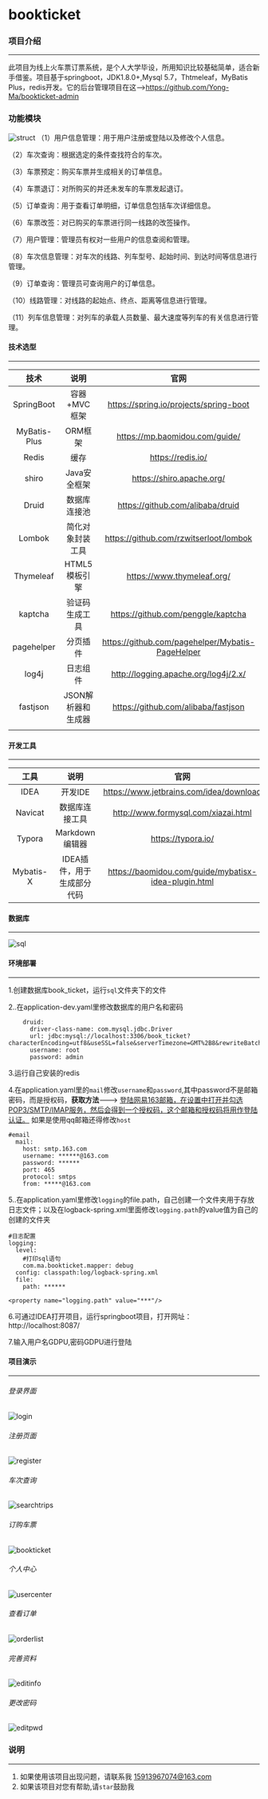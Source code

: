 # bookticket

### 项目介绍

---------------

此项目为线上火车票订票系统，是个人大学毕设，所用知识比较基础简单，适合新手借鉴。项目基于springboot，JDK1.8.0+,Mysql 5.7，Thtmeleaf，MyBatis Plus，redis开发。它的后台管理项目在这-->https://github.com/Yong-Ma/bookticket-admin

### 功能模块





![struct](readme/struct.png)
（1）用户信息管理：用于用户注册或登陆以及修改个人信息。

（2）车次查询：根据选定的条件查找符合的车次。

（3）车票预定：购买车票并生成相关的订单信息。

（4）车票退订：对所购买的并还未发车的车票发起退订。

（5）订单查询：用于查看订单明细，订单信息包括车次详细信息。

（6）车票改签：对已购买的车票进行同一线路的改签操作。

（7）用户管理：管理员有权对一些用户的信息查阅和管理。

（8）车次信息管理：对车次的线路、列车型号、起始时间、到达时间等信息进行管理。
 
（9）订单查询：管理员可查询用户的订单信息。

（10）线路管理：对线路的起始点、终点、距离等信息进行管理。

（11）列车信息管理：对列车的承载人员数量、最大速度等列车的有关信息进行管理。



#### 技术选型

----------

|     技术     |        说明        |                       官网                       |
| :----------: | :----------------: | :----------------------------------------------: |
|  SpringBoot  |    容器+MVC框架    |      https://spring.io/projects/spring-boot      |
| MyBatis-Plus |      ORM框架       |          https://mp.baomidou.com/guide/          |
|    Redis     |        缓存        |                https://redis.io/                 |
|    shiro     |    Java安全框架    |            https://shiro.apache.org/             |
|    Druid     |    数据库连接池    |         https://github.com/alibaba/druid         |
|    Lombok    |  简化对象封装工具  |      https://github.com/rzwitserloot/lombok      |
|  Thymeleaf   |   HTML5 模板引擎   |            https://www.thymeleaf.org/            |
|   kaptcha    |   验证码生成工具   |        https://github.com/penggle/kaptcha        |
|  pagehelper  |      分页插件      | https://github.com/pagehelper/Mybatis-PageHelper |
|    log4j     |      日志组件      |       http://logging.apache.org/log4j/2.x/       |
|   fastjson   | JSON解析器和生成器 |       https://github.com/alibaba/fastjson        |
|              |                    |                                                  |

#### 开发工具

---------------

|   工具    |            说明            |                         官网                         |
| :-------: | :------------------------: | :--------------------------------------------------: |
|   IDEA    |          开发IDE           |       https://www.jetbrains.com/idea/download        |
|  Navicat  |       数据库连接工具       |         http://www.formysql.com/xiazai.html          |
|  Typora   |       Markdown编辑器       |                  https://typora.io/                  |
| Mybatis-X | IDEA插件，用于生成部分代码 | https://baomidou.com/guide/mybatisx-idea-plugin.html |

#### 数据库
-------------

![sql](readme/sql.png)

#### 环境部署

--------------

1.创建数据库book_ticket，运行`sql`文件夹下的文件

2..在application-dev.yaml里修改数据库的用户名和密码

```
    druid:
      driver-class-name: com.mysql.jdbc.Driver
      url: jdbc:mysql://localhost:3306/book_ticket?characterEncoding=utf8&useSSL=false&serverTimezone=GMT%2B8&rewriteBatchedStatements=true&allowPublicKeyRetrieval=true
      username: root
      password: admin
```

3.运行自己安装的redis

4.在application.yaml里的`mail`修改`username`和`password`,其中password不是邮箱密码，而是授权码，**获取方法**---> <u>登陆网易163邮箱，在设置中打开并勾选POP3/SMTP/IMAP服务，然后会得到一个授权码，这个邮箱和授权码将用作登陆认证。</u> 如果是使用qq邮箱还得修改`host`

```
#email
  mail:
    host: smtp.163.com
    username: ******@163.com
    password: ******
    port: 465
    protocol: smtps
    from: *****@163.com
```

5..在application.yaml里修改`logging`的file.path，自己创建一个文件夹用于存放日志文件；以及在logback-spring.xml里面修改`logging.path`的value值为自己的创建的文件夹

```
#日志配置
logging:
  level:
    #打印sql语句
    com.ma.bookticket.mapper: debug
  config: classpath:log/logback-spring.xml
  file:
    path: ******
```

```
<property name="logging.path" value="***"/>
```

6.可通过IDEA打开项目，运行springboot项目，打开网址：http://localhost:8087/

7.输入用户名GDPU,密码GDPU进行登陆

#### 项目演示

-----------
###### 登录界面

![login](readme/login.jpg)

###### 注册页面

![register](readme/register.jpg)

###### 车次查询

![searchtrips](readme/searchtrips.jpg)

###### 订购车票

![bookticket](readme/bookticket.jpg)

###### 个人中心

![usercenter](readme/usercenter.jpg)

###### 查看订单

![orderlist](readme/orderlist.jpg)

###### 完善资料

![editinfo](readme/editinfo.jpg)

###### 更改密码

![editpwd](readme/editpwd.jpg)

### 说明 
-------------
1. 如果使用该项目出现问题，请联系我 15913967074@163.com
2. 如果该项目对您有帮助,请`star`鼓励我

